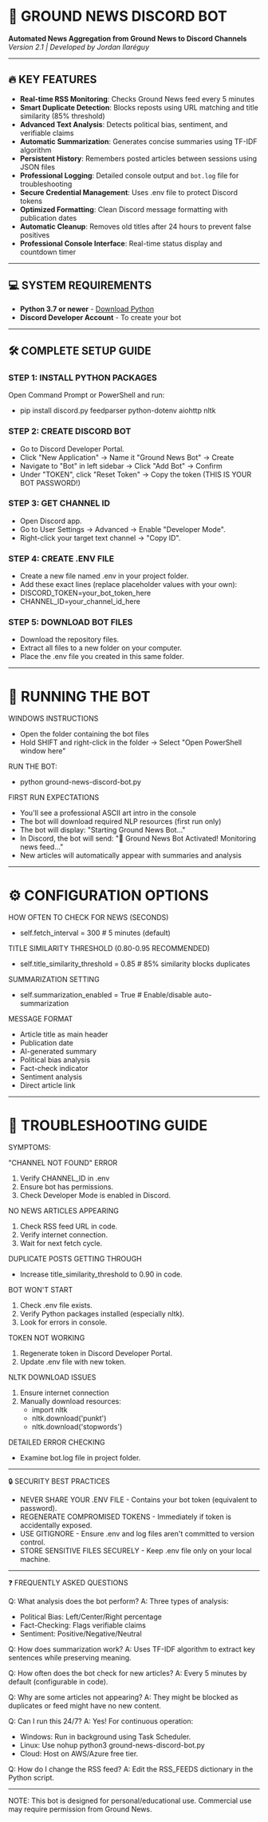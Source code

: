 # 🚀 GROUND NEWS DISCORD BOT
**Automated News Aggregation from Ground News to Discord Channels**  
*Version 2.1 | Developed by Jordan Ilaréguy*

---

## 🔥 KEY FEATURES
- **Real-time RSS Monitoring**: Checks Ground News feed every 5 minutes
- **Smart Duplicate Detection**: Blocks reposts using URL matching and title similarity (85% threshold)
- **Advanced Text Analysis**: Detects political bias, sentiment, and verifiable claims
- **Automatic Summarization**: Generates concise summaries using TF-IDF algorithm
- **Persistent History**: Remembers posted articles between sessions using JSON files
- **Professional Logging**: Detailed console output and `bot.log` file for troubleshooting
- **Secure Credential Management**: Uses .env file to protect Discord tokens
- **Optimized Formatting**: Clean Discord message formatting with publication dates
- **Automatic Cleanup**: Removes old titles after 24 hours to prevent false positives
- **Professional Console Interface**: Real-time status display and countdown timer

---

## 💻 SYSTEM REQUIREMENTS
- **Python 3.7 or newer** - [Download Python](https://www.python.org/downloads/)
- **Discord Developer Account** - To create your bot
   
---

## 🛠 COMPLETE SETUP GUIDE

### STEP 1: INSTALL PYTHON PACKAGES
Open Command Prompt or PowerShell and run:
- pip install discord.py feedparser python-dotenv aiohttp nltk

### STEP 2: CREATE DISCORD BOT
- Go to Discord Developer Portal.
- Click "New Application" → Name it "Ground News Bot" → Create
- Navigate to "Bot" in left sidebar → Click "Add Bot" → Confirm
- Under "TOKEN", click "Reset Token" → Copy the token (THIS IS YOUR BOT PASSWORD!)

### STEP 3: GET CHANNEL ID
- Open Discord app.
- Go to User Settings → Advanced → Enable "Developer Mode".
- Right-click your target text channel → "Copy ID".

### STEP 4: CREATE .ENV FILE
- Create a new file named .env in your project folder.
- Add these exact lines (replace placeholder values with your own):
- DISCORD_TOKEN=your_bot_token_here
- CHANNEL_ID=your_channel_id_here

### STEP 5: DOWNLOAD BOT FILES
- Download the repository files.
- Extract all files to a new folder on your computer.
- Place the .env file you created in this same folder.

---

# 🚀 RUNNING THE BOT

WINDOWS INSTRUCTIONS
- Open the folder containing the bot files
- Hold SHIFT and right-click in the folder → Select "Open PowerShell window here"

RUN THE BOT:
- python ground-news-discord-bot.py

FIRST RUN EXPECTATIONS
- You'll see a professional ASCII art intro in the console
- The bot will download required NLP resources (first run only)
- The bot will display: "Starting Ground News Bot..."
- In Discord, the bot will send: "📰 Ground News Bot Activated! Monitoring news feed..."
- New articles will automatically appear with summaries and analysis

---

# ⚙️ CONFIGURATION OPTIONS

HOW OFTEN TO CHECK FOR NEWS (SECONDS)
- self.fetch_interval = 300  # 5 minutes (default)

TITLE SIMILARITY THRESHOLD (0.80-0.95 RECOMMENDED)
- self.title_similarity_threshold = 0.85  # 85% similarity blocks duplicates

SUMMARIZATION SETTING
- self.summarization_enabled = True  # Enable/disable auto-summarization

MESSAGE FORMAT
- Article title as main header
- Publication date
- AI-generated summary
- Political bias analysis
- Fact-check indicator
- Sentiment analysis
- Direct article link

---

# 🐛 TROUBLESHOOTING GUIDE

SYMPTOMS:

"CHANNEL NOT FOUND" ERROR
1. Verify CHANNEL_ID in .env
2. Ensure bot has permissions.
3. Check Developer Mode is enabled in Discord.
   
NO NEWS ARTICLES APPEARING
1. Check RSS feed URL in code.
2. Verify internet connection.
3. Wait for next fetch cycle.
   
DUPLICATE POSTS GETTING THROUGH
- Increase title_similarity_threshold to 0.90 in code.

BOT WON'T START
1. Check .env file exists.
2. Verify Python packages installed (especially nltk).
3. Look for errors in console.
   
TOKEN NOT WORKING
1. Regenerate token in Discord Developer Portal.
2. Update .env file with new token.

NLTK DOWNLOAD ISSUES
1. Ensure internet connection
2. Manually download resources:
   - import nltk
   - nltk.download('punkt')
   - nltk.download('stopwords')

DETAILED ERROR CHECKING
- Examine bot.log file in project folder.

---

🔒 SECURITY BEST PRACTICES

- NEVER SHARE YOUR .ENV FILE - Contains your bot token (equivalent to password).
- REGENERATE COMPROMISED TOKENS - Immediately if token is accidentally exposed.
- USE GITIGNORE - Ensure .env and log files aren't committed to version control.
- STORE SENSITIVE FILES SECURELY - Keep .env file only on your local machine.

---

❓ FREQUENTLY ASKED QUESTIONS

Q: What analysis does the bot perform?
A: Three types of analysis:
   - Political Bias: Left/Center/Right percentage
   - Fact-Checking: Flags verifiable claims
   - Sentiment: Positive/Negative/Neutral

Q: How does summarization work?
A: Uses TF-IDF algorithm to extract key sentences while preserving meaning.

Q: How often does the bot check for new articles?
A: Every 5 minutes by default (configurable in code).

Q: Why are some articles not appearing?
A: They might be blocked as duplicates or feed might have no new content.

Q: Can I run this 24/7?
A: Yes! For continuous operation:
- Windows: Run in background using Task Scheduler.
- Linux: Use nohup python3 ground-news-discord-bot.py
- Cloud: Host on AWS/Azure free tier.

Q: How do I change the RSS feed?
A: Edit the RSS_FEEDS dictionary in the Python script.

---

NOTE: This bot is designed for personal/educational use. Commercial use may require permission from Ground News.
